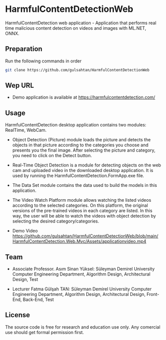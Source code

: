 # HarmfulContentDetectionWeb
HarmfulContentDetection web application - Application that performs real time malicious content detection on videos and images with ML.NET, ONNX.

## Preparation

Run the following commands in order
```bash
git clone https://github.com/gulsahtan/HarmfulContentDetectionWeb

```
## Wep URL

- Demo application is available at https://harmfulcontentdetection.com/


## Usage

HarmfulContentDetection desktop application contains two modules: RealTime, WebCam. 

- Object Detection (Picture) module loads the picture and detects the objects in that picture according to the categories you choose and presents you the final image. After selecting the picture and category, you need to click on the Detect button.

- Real-Time Object Detection is a module for detecting objects on the web cam and uploaded video in the downloaded desktop application. It is used by running the HarmfulContentDetection.FormApp.exe file.

- The Data Set module contains the data used to build the models in this application.

- The Video Watch Platform module allows watching the listed videos according to the selected categories. On this platform, the original versions of the pre-trained videos in each category are listed. In this way, the user will be able to watch the videos with object detection by selecting the desired category/categories.

- Demo Video  https://github.com/gulsahtan/HarmfulContentDetectionWeb/blob/main/HarmfulContentDetection.Web.Mvc/Assets/applicationvideo.mp4

## Team

- Associate Professor. Asım Sinan Yüksel: Süleyman Demirel University Computer Engineering Department, Algorithm Design, Architectural Design, Test

- Lecturer Fatma Gülşah TAN: Süleyman Demirel University Computer Engineering Department, Algorithm Design, Architectural Design, Front-End, Back-End, Test

## License

The source code is free for research and education use only. Any comercial use should get formal permission first.
